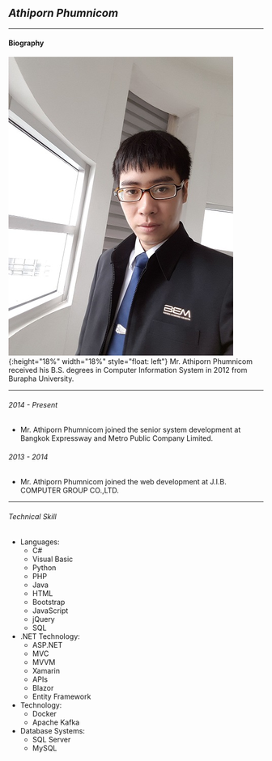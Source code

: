 ## *Athiporn Phumnicom*
---

#### Biography
![profile picture](/214737.jpg "Athiporn Phumnicom"){:height="18%" width="18%" style="float: left"} 
Mr. Athiporn Phumnicom received his B.S. degrees in Computer Information System in 2012 from Burapha University.


---
###### *2014 - Present*
- Mr. Athiporn Phumnicom joined the senior system development at Bangkok Expressway and Metro Public Company Limited.

###### *2013 - 2014*
- Mr. Athiporn Phumnicom joined the web development at J.I.B. COMPUTER GROUP CO.,LTD.

---
###### *Technical Skill*
- Languages:
  - C#
  - Visual Basic  
  - Python
  - PHP
  - Java
  - HTML
  - Bootstrap
  - JavaScript
  - jQuery
  - SQL
- .NET Technology:
  - ASP.NET
  - MVC
  - MVVM
  - Xamarin
  - APIs
  - Blazor
  - Entity Framework
- Technology:
  - Docker
  - Apache Kafka
- Database Systems:
  - SQL Server
  - MySQL

